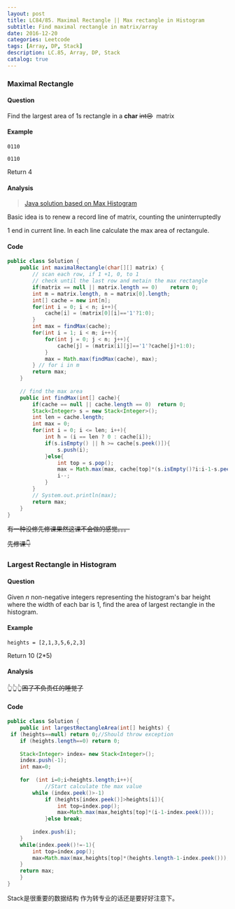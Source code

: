 ```yaml
---
layout: post
title: LC84/85. Maximal Rectangle || Max rectangle in Histogram
subtitle: Find maximal rectangle in matrix/array
date: 2016-12-20
categories: Leetcode
tags: [Array, DP, Stack]
description: LC.85, Array, DP, Stack
catalog: true
---
```


###  Maximal Rectangle

#### Question

Find the largest area of 1s rectangle in a **char** ~~int😢~~  matrix

#### Example

```
0110

0110 
```

Return 4

#### Analysis 

> [Java solution based on Max Histogram](https://discuss.leetcode.com/topic/21772/my-java-solution-based-on-maximum-rectangle-in-histogram-with-explanation)

Basic idea is to renew a record line of matrix, counting the uninterruptedly

1 end in current line. In each line calculate the max area of rectangule.

#### Code

```java
public class Solution {
    public int maximalRectangle(char[][] matrix) {
        // scan each row, if 1 +1, 0, to 1
        // check until the last row and metain the max rectangle
        if(matrix == null || matrix.length == 0)    return 0;
        int m = matrix.length, n = matrix[0].length;
        int[] cache = new int[n];
        for(int i = 0; i < n; i++){
            cache[i] = (matrix[0][i]=='1'?1:0);
        }
        int max = findMax(cache);
        for(int i = 1; i < m; i++){
            for(int j = 0; j < n; j++){
                cache[j] = (matrix[i][j]=='1'?cache[j]+1:0);
            } 
            max = Math.max(findMax(cache), max);
        } // for i in m
        return max;
    }
    
    // find the max area
    public int findMax(int[] cache){
        if(cache == null || cache.length == 0)  return 0;
        Stack<Integer> s = new Stack<Integer>();
        int len = cache.length;
        int max = 0;
        for(int i = 0; i <= len; i++){
            int h = (i == len ? 0 : cache[i]);
            if(s.isEmpty() || h >= cache[s.peek()]){
                s.push(i);
            }else{
                int top = s.pop();
                max = Math.max(max, cache[top]*(s.isEmpty()?i:i-1-s.peek()));
                i--;
            }
        }
        // System.out.println(max);
        return max;
    }
}
```

~~有一种没修先修课果然这课不会做的感觉。。。~~

~~先修课👇~~

### Largest Rectangle in Histogram

#### Question

Given *n* non-negative integers representing the histogram's bar height where the width of each bar is 1, find the area of largest rectangle in the histogram.

#### Example

```
heights = [2,1,3,5,6,2,3]
```

Return 10 (2*5)

#### Analysis

👆👆👆~~困了不负责任的睡觉了~~

#### Code

```java
public class Solution {
    public int largestRectangleArea(int[] heights) {
 if (heights==null) return 0;//Should throw exception
    if (heights.length==0) return 0;
    
    Stack<Integer> index= new Stack<Integer>();
    index.push(-1);
    int max=0;
    
    for  (int i=0;i<heights.length;i++){
            //Start calculate the max value
        while (index.peek()>-1)
            if (heights[index.peek()]>heights[i]){
                int top=index.pop();                    
                max=Math.max(max,heights[top]*(i-1-index.peek()));  
            }else break;
            
        index.push(i);
    }
    while(index.peek()!=-1){
    	int top=index.pop();
        max=Math.max(max,heights[top]*(heights.length-1-index.peek()));
    }        
    return max;
    }
}
```

Stack是很重要的数据结构 作为转专业的话还是要好好注意下。

